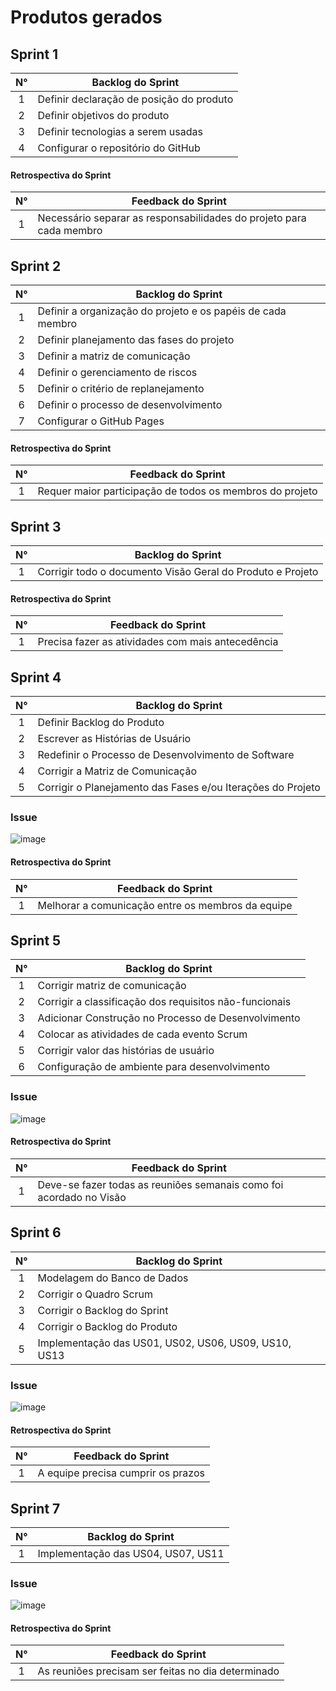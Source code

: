 # Produtos gerados
## Sprint 1
N° | Backlog do Sprint |
:-----:|---------|
1| Definir declaração de posição do produto |
2| Definir objetivos do produto|
3| Definir tecnologias a serem usadas | 
4| Configurar o repositório do GitHub |
#### Retrospectiva do Sprint
N° | Feedback do Sprint |
:-----:|---------|
1 | Necessário separar as responsabilidades do projeto para cada membro |


## Sprint 2 
N° | Backlog do Sprint |
:-----:|---------|
1| Definir a organização do projeto e os papéis de cada membro |
2| Definir planejamento das fases do projeto |
3| Definir a matriz de comunicação | 
4| Definir o gerenciamento de riscos | 
5| Definir o critério de replanejamento |
6| Definir o processo de desenvolvimento |
7| Configurar o GitHub Pages |
#### Retrospectiva do Sprint
N° | Feedback do Sprint |
:-----:|---------|
1 | Requer maior participação de todos os membros do projeto |


## Sprint 3
N° | Backlog do Sprint |
:-----:|---------|
1| Corrigir todo o documento Visão Geral do Produto e Projeto |
#### Retrospectiva do Sprint
N° | Feedback do Sprint |
:-----:|---------|
1 | Precisa fazer as atividades com mais antecedência|


## Sprint 4
N° | Backlog do Sprint |
:-----:|---------|
1| Definir Backlog do Produto |
2| Escrever as Histórias de Usuário |
3| Redefinir o Processo de Desenvolvimento de Software |
4| Corrigir a Matriz de Comunicação |
5| Corrigir o Planejamento das Fases e/ou Iterações do Projeto |
### Issue
![image](https://user-images.githubusercontent.com/97984278/210287169-9a4c9118-e701-4339-bf76-1db43d0ba72d.png)
#### Retrospectiva do Sprint
N° | Feedback do Sprint |
:-----:|---------|
1 | Melhorar a comunicação entre os membros da equipe |



## Sprint 5
N° | Backlog do Sprint |
:-----:|---------|
1| Corrigir matriz de comunicação |
2| Corrigir a classificação dos requisitos não-funcionais |
3| Adicionar Construção no Processo de Desenvolvimento | 
4| Colocar as atividades de cada evento Scrum | 
5| Corrigir valor das histórias de usuário |
6| Configuração de ambiente para desenvolvimento |
### Issue
![image](https://user-images.githubusercontent.com/97984278/210287260-49d3e29b-218c-4666-834c-326dc9116ee2.png)

#### Retrospectiva do Sprint
N° | Feedback do Sprint |
:-----:|---------|
1 | Deve-se fazer todas as reuniões semanais como foi acordado no Visão |


## Sprint 6
N° | Backlog do Sprint |
:-----:|---------|
1| Modelagem do Banco de Dados |
2| Corrigir o Quadro Scrum |
3| Corrigir o Backlog do Sprint | 
4| Corrigir o Backlog do Produto | 
5| Implementação das US01, US02, US06, US09, US10, US13 |
### Issue
![image](https://user-images.githubusercontent.com/97984278/210287278-cc0ace79-6d5c-4de2-998d-8cd0c695cb3c.png)

#### Retrospectiva do Sprint
N° | Feedback do Sprint |
:-----:|---------|
1 | A equipe precisa cumprir os prazos |


## Sprint 7
N° | Backlog do Sprint |
:-----:|---------|
1|  Implementação das US04, US07, US11 |
### Issue
![image](https://user-images.githubusercontent.com/97984278/210287301-dcd95131-2492-484e-892d-7a76ee5c01c0.png)

#### Retrospectiva do Sprint
N° | Feedback do Sprint |
:-----:|---------|
1 | As reuniões precisam ser feitas no dia determinado|
